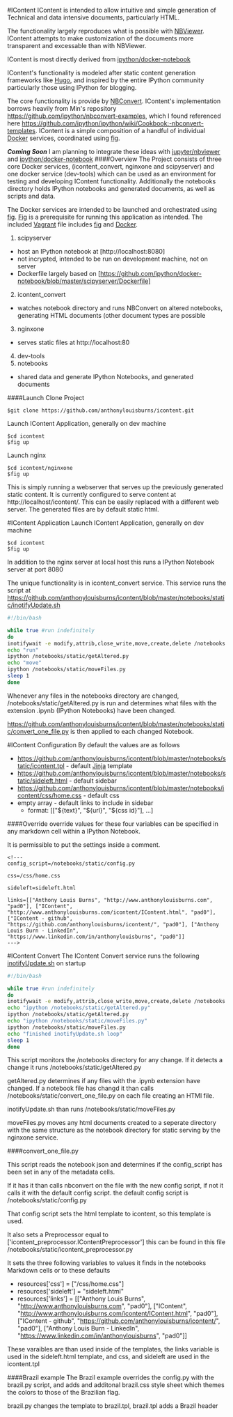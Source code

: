 #IContent
IContent is intended to allow intuitive and simple generation of Technical and data intensive documents, particularly HTML.

The functionality largely reproduces what is possible with [NBViewer](http://nbviewer.ipython.org/). IContent attempts to make customization of the documents more transparent and excessable than with NBViewer.

IContent is most directly derived from [ipython/docker-notebook](https://github.com/ipython/docker-notebook)

IContent's functionality is modeled after static content generation frameworks like [Hugo](http://gohugo.io/), and inspired by the entire IPython community particularly those using IPython for blogging.

The core functionality is provide by [NBConvert](https://github.com/ipython/ipython/tree/master/IPython/nbconvert). IContent's implementation borrows heavily from Min's repository https://github.com/ipython/nbconvert-examples, which I found referenced here https://github.com/ipython/ipython/wiki/Cookbook:-nbconvert-templates. IContent is a simple composition of a handful of individual [Docker](https://www.docker.com/) services, coordinated using [fig](http://www.fig.sh/).

**_Coming Soon_** I am planning to integrate these ideas with [jupyter/nbviewer](https://github.com/jupyter/nbviewer) and [ipython/docker-notebook](https://github.com/ipython/docker-notebook)
####Overview
The Project consists of three core Docker services, (icontent_convert, nginxone and scipyserver) and one docker service (dev-tools) which can be used as an environment for testing and developing IContent functionality. Additionally the notebooks directory holds IPython notebooks and generated documents, as well as scripts and data.

The Docker services are intended to be launched and orchestrated using [fig](http://www.fig.sh/). [Fig](http://www.fig.sh/) is a prerequisite for running this application as intended. The included [Vagrant](https://www.vagrantup.com/) file includes [fig](http://www.fig.sh/) and [Docker](https://www.docker.com/).

1. scipyserver
  - host an IPython notebook at [http://localhost:8080]
  - not incrypted, intended to be run on development machine, not on server
  - Dockerfile largely based on [https://github.com/ipython/docker-notebook/blob/master/scipyserver/Dockerfile]
2. icontent_convert
  - watches notebook directory and runs NBConvert on altered notebooks, generating HTML documents (other document types are possible  
3. nginxone
  - serves static files at http://localhost:80
4. dev-tools
5. notebooks
  - shared data and generate IPython Notebooks, and generated documents

####Launch
Clone Project
```
$git clone https://github.com/anthonylouisburns/icontent.git
```

Launch IContent Application, generally on dev machine
```
$cd icontent
$fig up
```

Launch nginx
```
$cd icontent/nginxone
$fig up
```
This is simply running a webserver that serves up the previously generated static content. It is currently configured to serve content at http://localhost/icontent/. This can be easily replaced with a different web server. The generated files are by default static html.

#IContent Application
Launch IContent Application, generally on dev machine
```
$cd icontent
$fig up
```

In addition to the nginx server at local host this runs a IPython Notebook server at port 8080

The unique functionality is in icontent_convert service. This service runs the script at https://github.com/anthonylouisburns/icontent/blob/master/notebooks/static/inotifyUpdate.sh
```bash
#!/bin/bash

while true #run indefinitely
do
inotifywait -e modify,attrib,close_write,move,create,delete /notebooks
echo "run"
ipython /notebooks/static/getAltered.py
echo "move"
ipython /notebooks/static/moveFiles.py
sleep 1
done
```

Whenever any files in the notebooks directory are changed, /notebooks/static/getAltered.py is run and determines what files with the extension .ipynb (IPython Notebooks) have been changed. 

https://github.com/anthonylouisburns/icontent/blob/master/notebooks/static/convert_one_file.py is then applied to each changed Notebook.

#IContent Configuration
By default the values are as follows

- https://github.com/anthonylouisburns/icontent/blob/master/notebooks/static/icontent.tpl - default [Jinja](http://jinja.pocoo.org/) template
- https://github.com/anthonylouisburns/icontent/blob/master/notebooks/static/sideleft.html - default sidebar
- https://github.com/anthonylouisburns/icontent/blob/master/notebooks/icontent/css/home.css - default css
- empty array - default links to include in sidebar
  - format: [["${text}", "${url}", "${css id}"], ...]

####Override
override values for these four variables can be specified in any markdown cell within a IPython Notebook.

It is permissible to put the settings inside a comment.
```
<!---
config_script=/notebooks/static/config.py

css=/css/home.css

sideleft=sideleft.html

links=[["Anthony Louis Burns", "http://www.anthonylouisburns.com", "pad0"], ["IContent", "http://www.anthonylouisburns.com/icontent/IContent.html", "pad0"], ["IContent - github", "https://github.com/anthonylouisburns/icontent/", "pad0"], ["Anthony Louis Burn - LinkedIn", "https://www.linkedin.com/in/anthonylouisburns", "pad0"]]
--->
```

#IContent Convert
The IContent Convert service runs the following [inotifyUpdate.sh](https://github.com/anthonylouisburns/icontent/blob/master/notebooks/static/inotifyUpdate.sh) on startup

```bash
#!/bin/bash

while true #run indefinitely
do
inotifywait -e modify,attrib,close_write,move,create,delete /notebooks
echo "ipython /notebooks/static/getAltered.py"
ipython /notebooks/static/getAltered.py
echo "ipython /notebooks/static/moveFiles.py"
ipython /notebooks/static/moveFiles.py
echo "finished inotifyUpdate.sh loop"
sleep 1
done
```
This script monitors the /notebooks directory for any change. If it detects a change it runs /notebooks/static/getAltered.py

getAltered.py determines if any files with the .ipynb extension have changed. If a notebook file has changd it than calls  /notebooks/static/convert_one_file.py on each file creating an HTMl file.

inotifyUpdate.sh than runs /notebooks/static/moveFiles.py 

moveFiles.py moves any html documents created to a seperate directory with the same structure as the notebook directory for static serving by the nginxone service.

####convert_one_file.py

This script reads the notebook json and determines if the config_script has been set in any of the metadata cells.

If it has it than calls nbconvert on the file with the new config script, if not it calls it with the default config script. the default config script is /notebooks/static/config.py

That config script sets the html template to icontent, so this template is used.

It also sets a Preprocessor equal to ['icontent_preprocessor.IContentPreprocessor'] this can be found in this file /notebooks/static/icontent_preprocessor.py

It sets the three following variables to values it finds in the notebooks Markdown cells or to these defaults 
- resources['css'] = ["/css/home.css"]
- resources['sideleft'] = "sideleft.html"
- resources['links'] = [["Anthony Louis Burns", "http://www.anthonylouisburns.com", "pad0"], ["IContent", "http://www.anthonylouisburns.com/icontent/IContent.html", "pad0"], ["IContent - github", "https://github.com/anthonylouisburns/icontent/", "pad0"], ["Anthony Louis Burn - LinkedIn", "https://www.linkedin.com/in/anthonylouisburns", "pad0"]]

These varaibles are than used inside of the templates, the links variable is used in the sideleft.html template, and css, and sideleft are used in the icontent.tpl

####Brazil example
The Brazil example overrides the config.py with the brazil.py script, and adds and additonal brazil.css style sheet which themes the colors to those of the Brazilian flag.

brazil.py changes the template to brazil.tpl, brazil.tpl adds a Brazil header


